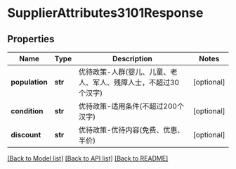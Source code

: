 # SupplierAttributes3101Response

## Properties
Name | Type | Description | Notes
------------ | ------------- | ------------- | -------------
**population** | **str** | 优待政策-人群(婴儿、儿童、老人、军人、残障人士，不超过30个汉字) | [optional] 
**condition** | **str** | 优待政策-适用条件(不超过200个汉字) | [optional] 
**discount** | **str** | 优待政策-优待内容(免费、优惠、半价) | [optional] 

[[Back to Model list]](../README.md#documentation-for-models) [[Back to API list]](../README.md#documentation-for-api-endpoints) [[Back to README]](../README.md)

